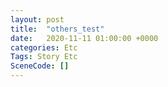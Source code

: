 ```yaml
---
layout: post
title:  "others_test"
date:   2020-11-11 01:00:00 +0000
categories: Etc
Tags: Story Etc
SceneCode: []
---
```

